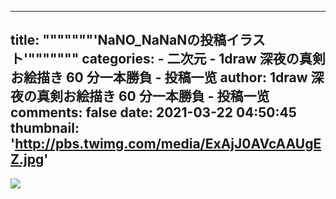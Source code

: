 
---
title: """""""'NaNO_NaNaNの投稿イラスト'"""""""
categories: 
    - 二次元
    - 1draw 深夜の真剣お絵描き 60 分一本勝負 - 投稿一览
author: 1draw 深夜の真剣お絵描き 60 分一本勝負 - 投稿一览
comments: false
date: 2021-03-22 04:50:45
thumbnail: 'http://pbs.twimg.com/media/ExAjJ0AVcAAUgEZ.jpg'
---

<div>   
<img src="http://pbs.twimg.com/media/ExAjJ0AVcAAUgEZ.jpg" referrerpolicy="no-referrer">  
</div>
            